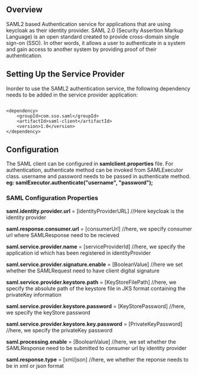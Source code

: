 ## Overview
SAML2 based Authentication service for applications that are using keycloak as their identity provider. SAML 2.0 (Security Assertion Markup Language) is an 
open standard created to provide cross-domain single sign-on (SSO). In other words, it allows a user to authenticate in a system and gain access to another system by providing proof of their authentication.

## Setting Up the Service Provider
Inorder to use the SAML2 authentication service, the following dependency needs to be added in the service provider application:
```

<dependency>
    <groupId>com.sso.saml</groupId>
    <artifactId>saml-client</artifactId>
    <version>1.0</version>
</dependency>

```

## Configuration

The SAML client can be configured in **samlclient.properties** file. For authentication, authenticate method can be invoked from SAMLExecutor class.
username and password needs to be passed in authenticate method.<br />
**eg: samlExecutor.authenticate("username", "password");**

### SAML Configuration Properties

**saml.identity.provider.url** = [identityProviderURL] //Here keycloak is the identity provider

**saml.response.consumer.url** = [consumerUrl] //here, we specify consumer url where SAMLResponse need to be recieved

**saml.service.provider.name** = [serviceProviderId] //here, we specify the application id which has been registered in identityProvider

**saml.service.provider.signature.enable** = [BooleanValue] //here we set whether the SAMLRequest need to have client digital signature

**saml.service.provider.keystore.path** = [KeyStoreFilePath] //here, we specify the absolute path of the keystore file in JKS format containing the privateKey information

**saml.service.provider.keystore.password** = [KeyStorePassword] //here, we specify the keyStore password

**saml.service.provider.keystore.key.password** = [PrivateKeyPassword] //here, we specify the privateKey password 

**saml.processing.enable** = [BooleanValue] //here, we set whether the SAMLResponse need to be submitted to consumer url by identity provider

**saml.response.type** = [xml/json] //here, we whether the reponse needs to be in xml or json format
